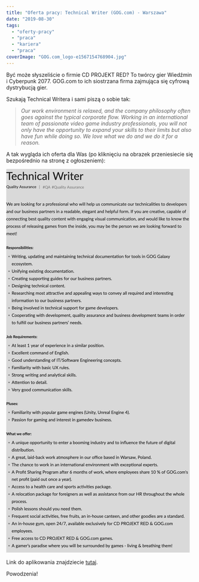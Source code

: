 ```yaml
---
title: "Oferta pracy: Technical Writer (GOG.com) - Warszawa"
date: "2019-08-30"
tags:
  - "oferty-pracy"
  - "praca"
  - "kariera"
  - "praca"
coverImage: "GOG.com_logo-e1567154768904.jpg"
---
```


Być może słyszeliście o firmie CD PROJEKT RED? To twórcy gier Wiedźmin i
Cyberpunk 2077. GOG.com to ich siostrzana firma zajmująca się cyfrową
dystrybucją gier.

Szukają Technical Writera i sami piszą o sobie tak:

> _Our work environment is relaxed, and the company philosophy often goes
> against the typical corporate flow. Working in an international team of
> passionate video game industry professionals, you will not only have the
> opportunity to expand your skills to their limits but also have fun while
> doing so. We love what we do and we do it for a reason._

A tak wygląda ich oferta dla Was (po kliknięciu na obrazek przeniesiecie się
bezpośrednio na stronę z ogłoszeniem):

[![](images/GOG-Technical-Writer2.png)](https://www.gog.com/work/quality-assurance-technical-writer)

Link do aplikowania znajdziecie
[tutaj](https://system.erecruiter.pl/FormTemplates/RecruitmentForm.aspx?WebID=7c0f6e7e3e494dae8e991473521cdca2).

Powodzenia!
